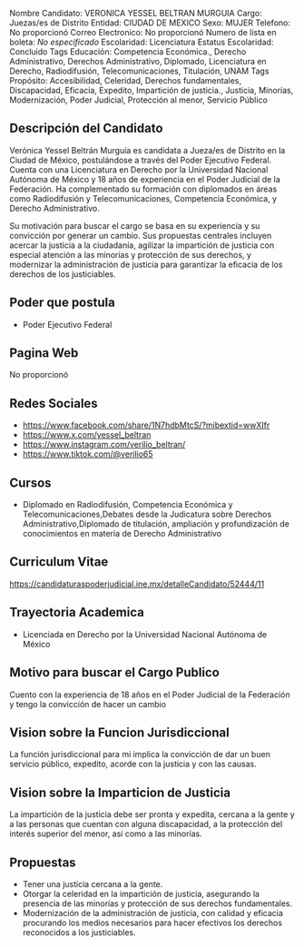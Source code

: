 Nombre Candidato: VERONICA YESSEL BELTRAN MURGUIA
Cargo: Juezas/es de Distrito
Entidad: CIUDAD DE MEXICO
Sexo: MUJER
Telefono: No proporcionó
Correo Electronico: No proporcionó
Numero de lista en boleta: *No especificado*
Escolaridad: Licenciatura
Estatus Escolaridad: Concluido
Tags Educación: Competencia Económica., Derecho Administrativo, Derechos Administrativo, Diplomado, Licenciatura en Derecho, Radiodifusión, Telecomunicaciones, Titulación, UNAM
Tags Propósito: Accesibilidad, Celeridad, Derechos fundamentales, Discapacidad, Eficacia, Expedito, Impartición de justicia., Justicia, Minorías, Modernización, Poder Judicial, Protección al menor, Servicio Público


## Descripción del Candidato 

Verónica Yessel Beltrán Murguía es candidata a Jueza/es de Distrito en la Ciudad de México, postulándose a través del Poder Ejecutivo Federal. Cuenta con una Licenciatura en Derecho por la Universidad Nacional Autónoma de México y 18 años de experiencia en el Poder Judicial de la Federación. Ha complementado su formación con diplomados en áreas como Radiodifusión y Telecomunicaciones, Competencia Económica, y Derecho Administrativo.

Su motivación para buscar el cargo se basa en su experiencia y su convicción por generar un cambio. Sus propuestas centrales incluyen acercar la justicia a la ciudadanía, agilizar la impartición de justicia con especial atención a las minorías y protección de sus derechos, y modernizar la administración de justicia para garantizar la eficacia de los derechos de los justiciables.


## Poder que postula

- Poder Ejecutivo Federal


## Pagina Web

No proporcionó


## Redes Sociales

- https://www.facebook.com/share/1N7hdbMtcS/?mibextid=wwXIfr
- https://www.x.com/yessel_beltran
- https://www.instagram.com/verilio_beltran/
- https://www.tiktok.com/@verilio65


## Cursos

- Diplomado en Radiodifusión, Competencia Económica y Telecomunicaciones,Debates desde la Judicatura sobre Derechos Administrativo,Diplomado de titulación, ampliación y profundización de conocimientos en materia de Derecho Administrativo


## Curriculum Vitae

https://candidaturaspoderjudicial.ine.mx/detalleCandidato/52444/11


## Trayectoria Academica

- Licenciada en Derecho por la Universidad Nacional Autónoma de México


## Motivo para buscar el Cargo Publico

Cuento con la experiencia de 18 años en el Poder Judicial de la Federación y tengo la convicción de hacer un cambio


## Vision sobre la Funcion Jurisdiccional

La función jurisdiccional para mi implica la convicción de dar un buen servicio público, expedito, acorde con la justicia y con las causas.


## Vision sobre la Imparticion de Justicia

La impartición de la justicia debe ser pronta y expedita, cercana a la gente y a las personas que cuentan con alguna discapacidad, a la protección del interés superior del menor, así como a las minorías.


## Propuestas

- Tener una justicia cercana a la gente.
- Otorgar la celeridad en la impartición de justicia, asegurando la presencia de las minorías y protección de sus derechos fundamentales.
- Modernización de la administración de justicia, con calidad y eficacia procurando los medios necesarios para hacer efectivos los derechos reconocidos a los justiciables.

